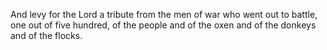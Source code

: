 And levy for the Lord a tribute from the men of war who went out to battle, one out of five hundred, of the people and of the oxen and of the donkeys and of the flocks.
